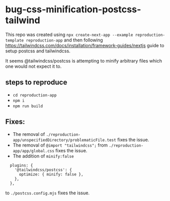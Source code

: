 # bug-css-minification-postcss-tailwind
This repo was created using `npx create-next-app --example reproduction-template reproduction-app` and then following https://tailwindcss.com/docs/installation/framework-guides/nextjs guide to setup postcss and tailwindcss.

It seems @tailwindcss/postcss is attempting to minify arbitrary files which one would not expect it to.

## steps to reproduce
- `cd reproduction-app`
- `npm i`
- `npm run build`

## Fixes: 
- The removal of `./reproduction-app/unspecifiedDirectory/problematicFile.test` fixes the issue.
- The removal of `@import "tailwindcss";` from `./reproduction-app/app/global.css` fixes the issue.
- The addition of `minify:false`
```
  plugins: {
    '@tailwindcss/postcss': {
      optimize: { minify: false },
    },
  },
```
to `./postcss.config.mjs` fixes the issue.